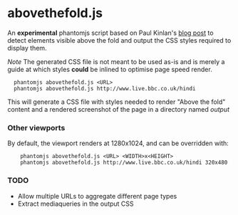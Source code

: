 abovethefold.js
===============

An **experimental** phantomjs script based on Paul Kinlan's [blog post](http://paul.kinlan.me/detecting-critical-above-the-fold-css/) to detect elements visible above the fold and output the CSS styles required to display them.

*Note* The generated CSS file is not meant to be used as-is and is merely a guide at which styles **could** be inlined to optimise page speed render.

```
  phantomjs abovethefold.js <URL>
  phantomjs abovethefold.js http://www.live.bbc.co.uk/hindi
```

This will generate a CSS file with styles needed to render "Above the fold" content and a rendered screenshot of the page in a directory named *output*

### Other viewports

By default, the viewport renders at 1280x1024, and can be overridden with: 

```
    phantomjs abovethefold.js <URL> <WIDTH>x<HEIGHT>
    phantomjs abovethefold.js http://www.live.bbc.co.uk/hindi 320x480
```

### TODO
- Allow multiple URLs to aggregate different page types
- Extract mediaqueries in the output CSS
